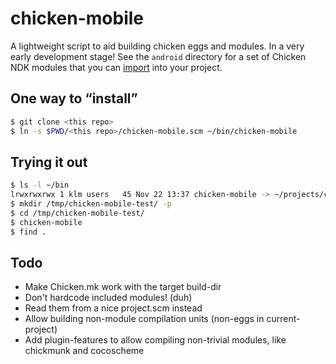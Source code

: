 # chicken-mobile

A lightweight script to aid building chicken eggs and modules. In a very early development stage! 
See the `android` directory for a set of Chicken NDK modules that you can
[import](http://www.kandroid.org/ndk/docs/IMPORT-MODULE.html) into your project.

## One way to “install”

```bash
$ git clone <this repo>
$ ln -s $PWD/<this repo>/chicken-mobile.scm ~/bin/chicken-mobile
```

## Trying it out

```bash
$ ls -l ~/bin
lrwxrwxrwx 1 klm users   45 Nov 22 13:37 chicken-mobile -> ~/projects/chicken-mobile/chicken-mobile.scm
$ mkdir /tmp/chicken-mobile-test/ -p
$ cd /tmp/chicken-mobile-test/
$ chicken-mobile
$ find .
```

## Todo

* Make Chicken.mk work with the target build-dir
* Don't hardcode included modules! (duh)
 * Read them from a nice project.scm instead
* Allow building non-module compilation units (non-eggs in current-project)
* Add plugin-features to allow compiling non-trivial modules, like chickmunk and cocoscheme
